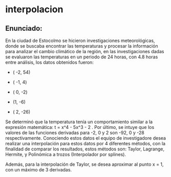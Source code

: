 # interpolacion

## Enunciado:
En la ciudad de Estocolmo se hicieron investigaciones meteorológicas, donde se buscaba encontrar las temperaturas y procesar la información para analizar el cambio climático de la región, en las investigaciones dadas se evaluaron las temperaturas en un periodo de 24 horas, con 4.8 horas entre análisis, los datos obtenidos fueron: 

- ( -2, 54)

- ( -1, 4)

- ( 0, -2)

- (1, -6)

- ( 2, -26)

Se determinó que la temperatura tenía un comportamiento similar a la expresión matemática:  t = x^4 - 5x^3 - 2 . Por último, se intuye que los valores de las funciones derivadas para -2, 0 y 2 son -92, 0 y -28 respectivamente.  Conociendo estos datos el equipo de investigadore desea realizar una interpolación para estos datos por 4 diferentes métodos, con la finalidad de comparar los resultados, estos métodos son: Taylor, Lagrange, Hermite, y Polinómica a trozos (Interpolador por splines).

Además, para la interpolación de Taylor, se desea aproximar al punto x = 1, con un máximo de 3 derivadas.